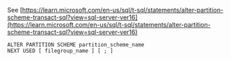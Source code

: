 See [https://learn.microsoft.com/en-us/sql/t-sql/statements/alter-partition-scheme-transact-sql?view=sql-server-ver16](https://learn.microsoft.com/en-us/sql/t-sql/statements/alter-partition-scheme-transact-sql?view=sql-server-ver16)
```
ALTER PARTITION SCHEME partition_scheme_name   
NEXT USED [ filegroup_name ] [ ; ]
```

